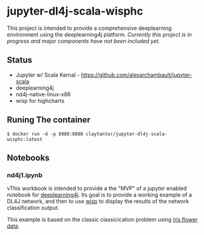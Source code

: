 # jupyter-dl4j-scala-wisphc

This project is intended to provide a comprehensive deeplearning environment
using the deeplearning4j platform. *Currently this project is in progress and 
major components have not been included yet.* 

## Status

* Jupyter w/ Scala Kernal - https://github.com/alexarchambault/jupyter-scala
* deeplearning4j 
* nd4j-native-linux-x86 
* wisp for highcharts 

## Runing The container

```
$ docker run -d -p 8888:8888 claytantor/jupyter-dl4j-scala-wisphc:latest
```

## Notebooks

### nd4j1.ipynb
vThis workbook is intended to provide a the "MVP" of a jupyter enabled notebook for
 [deeplearning4j](https://deeplearning4j.org). Its goal is to provide a working 
 example of a DL4J network, and then to use [wisp](https://github.com/quantifind/wisp) 
 to display the results of the network classification output.
 
 This example is based on the classic classicication problem using 
 [iris flower data](https://en.wikipedia.org/wiki/Iris_flower_data_set). 
